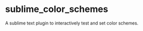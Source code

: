 sublime_color_schemes
=====================

A sublime text plugin to interactively test and set color schemes.
